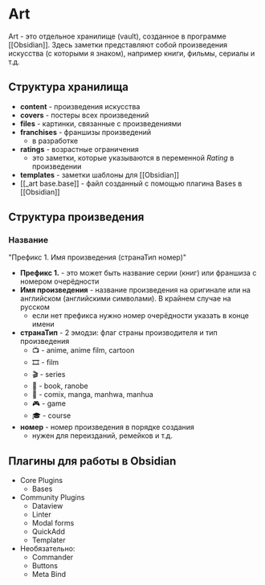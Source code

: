 # Art

Art - это отдельное хранилище (vault), созданное в программе [[Obsidian]]. Здесь заметки представляют собой произведения искусства (с которыми я знаком), например книги, фильмы, сериалы и т.д.

## Структура хранилища

- **content** - произведения искусства
- **covers** - постеры всех произведений
- **files** - картинки, связанные с произведениями
- **franchises** - франшизы произведений
	- в разработке
- **ratings** - возрастные ограничения
	- это заметки, которые указываются в переменной _Rating_ в произведении
- **templates** - заметки шаблоны для [[Obsidian]]
- [[_art base.base]] - файл созданный с помощью плагина Bases в [[Obsidian]]

## Структура произведения

### Название

"Префикс 1. Имя произведения (странаТип номер)"

- **Префикс 1.** - это может быть название серии (книг) или франшиза с номером очерëдности
- **Имя произведения** - название произведения на оригинале или на английском (английскими символами). В крайнем случае на русском
	- если нет префикса нужно номер очерëдности указать в конце имени
- **странаТип** - 2 эмодзи: флаг страны производителя и тип произведения
	- 📺 - anime, anime film, cartoon
	- 🎞 - film
	- 🎬 - series
	- 📘 - book, ranobe
	- 📗 - comix, manga, manhwa, manhua
	- 🎮 - game
	- 🎓 - course
- **номер** - номер произведения в порядке создания
	- нужен для переизданий, ремейков и т.д.

## Плагины для работы в Obsidian

- Core Plugins
	- Bases
- Community Plugins
	- Dataview
	- Linter
	- Modal forms
	- QuickAdd
	- Templater
- Необязательно:
	- Commander
	- Buttons
	- Meta Bind